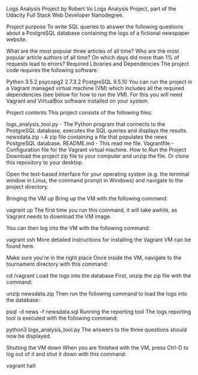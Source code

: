 Logs Analysis Project
by Robert Vo
Logs Analysis Project, part of the Udacity Full Stack Web Developer Nanodegree.

Project purpose
To write SQL queries to answer the following questions about a PostgreSQL database containing the logs of a fictional newspaper website.

What are the most popular three articles of all time?
Who are the most popular article authors of all time?
On which days did more than 1% of requests lead to errors?
Required Libraries and Dependencies
The project code requires the following software:

Python 3.5.2
psycopg2 2.7.3.2
PostgreSQL 9.5.10
You can run the project in a Vagrant managed virtual machine (VM) which includes all the required dependencies (see below for how to run the VM). For this you will need Vagrant and VirtualBox software installed on your system.

Project contents
This project consists of the following files:

logs_analysis_tool.py - The Python program that connects to the PostgreSQL database, executes the SQL queries and displays the results.
newsdata.zip - A zip file containing a file that populates the news PostgreSQL database.
README.md - This read me file.
Vagrantfile - Configuration file for the Vagrant virtual machine.
How to Run the Project
Download the project zip file to your computer and unzip the file. Or clone this repository to your desktop.

Open the text-based interface for your operating system (e.g. the terminal window in Linux, the command prompt in Windows) and navigate to the project directory.

Bringing the VM up
Bring up the VM with the following command:

vagrant up
The first time you run this command, it will take awhile, as Vagrant needs to download the VM image.

You can then log into the VM with the following command:

vagrant ssh
More detailed instructions for installing the Vagrant VM can be found here.

Make sure you're in the right place
Once inside the VM, navigate to the tournament directory with this command:

cd /vagrant
Load the logs into the database
First, unzip the zip file with the command:

unzip newsdata.zip
Then run the following command to load the logs into the database:

psql -d news -f newsdata.sql
Running the reporting tool
The logs reporting tool is executed with the following command:

python3 logs_analysis_tool.py
The answers to the three questions should now be displayed.

Shutting the VM down
When you are finished with the VM, press Ctrl-D to log out of it and shut it down with this command:

vagrant halt
